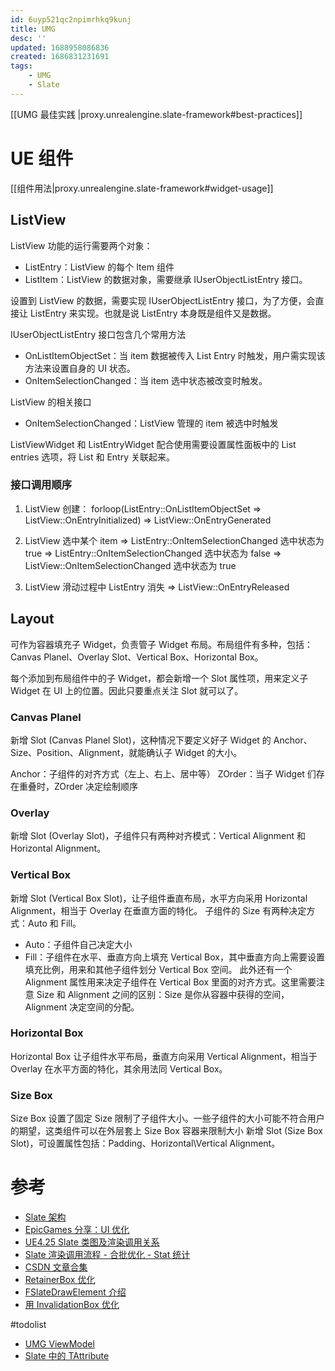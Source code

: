 ```yaml
---
id: 6uyp521qc2npimrhkq9kunj
title: UMG
desc: ''
updated: 1688958086836
created: 1686831231691
tags:
    - UMG
    - Slate
---
```


[[UMG 最佳实践 |proxy.unrealengine.slate-framework#best-practices]]

# UE 组件

[[组件用法|proxy.unrealengine.slate-framework#widget-usage]]

## ListView

ListView 功能的运行需要两个对象：
- ListEntry：ListView 的每个 Item 组件
- ListItem：ListView 的数据对象，需要继承 IUserObjectListEntry 接口。

设置到 ListView 的数据，需要实现 IUserObjectListEntry 接口，为了方便，会直接让 ListEntry 来实现。也就是说 ListEntry 本身既是组件又是数据。

 IUserObjectListEntry 接口包含几个常用方法 
- OnListItemObjectSet：当 item 数据被传入 List Entry 时触发，用户需实现该方法来设置自身的 UI 状态。
- OnItemSelectionChanged：当 item 选中状态被改变时触发。

ListView 的相关接口
- OnItemSelectionChanged：ListView 管理的 item 被选中时触发

ListViewWidget 和 ListEntryWidget 配合使用需要设置属性面板中的 List entries 选项，将 List 和 Entry 关联起来。

### 接口调用顺序
1. ListView 创建：
forloop(ListEntry::OnListItemObjectSet => ListView::OnEntryInitialized) 
=> ListView::OnEntryGenerated

2. ListView 选中某个 item
=> ListEntry::OnItemSelectionChanged 选中状态为 true
=> ListEntry::OnItemSelectionChanged 选中状态为 false
=> ListView::OnItemSelectionChanged 选中状态为 true

3. ListView 滑动过程中 ListEntry 消失
=> ListView::OnEntryReleased

## Layout
可作为容器填充子 Widget，负责管子 Widget 布局。布局组件有多种，包括：Canvas Planel、Overlay Slot、Vertical Box、Horizontal Box。

每个添加到布局组件中的子 Widget，都会新增一个 Slot 属性项，用来定义子 Widget 在 UI 上的位置。因此只要重点关注 Slot 就可以了。

### Canvas Planel
新增 Slot (Canvas Planel Slot)，这种情况下要定义好子 Widget 的 Anchor、Size、Position、Alignment，就能确认子 Widget 的大小。

Anchor：子组件的对齐方式（左上、右上、居中等）
ZOrder：当子 Widget 们存在重叠时，ZOrder 决定绘制顺序

### Overlay 
新增 Slot (Overlay Slot)，子组件只有两种对齐模式：Vertical Alignment 和 Horizontal Alignment。

### Vertical Box
新增 Slot (Vertical Box Slot)，让子组件垂直布局，水平方向采用 Horizontal Alignment，相当于 Overlay 在垂直方面的特化。
子组件的 Size 有两种决定方式：Auto 和 Fill。
- Auto：子组件自己决定大小
- Fill：子组件在水平、垂直方向上填充 Vertical Box，其中垂直方向上需要设置填充比例，用来和其他子组件划分 Vertical Box 空间。
此外还有一个 Alignment 属性用来决定子组件在 Vertical Box 里面的对齐方式。这里需要注意 Size 和 Alignment 之间的区别：Size 是你从容器中获得的空间，Alignment 决定空间的分配。

### Horizontal Box
Horizontal Box 让子组件水平布局，垂直方向采用 Vertical Alignment，相当于 Overlay 在水平方面的特化，其余用法同 Vertical Box。

### Size Box
Size Box 设置了固定 Size 限制了子组件大小。一些子组件的大小可能不符合用户的期望，这类组件可以在外层套上 Size Box 容器来限制大小
新增 Slot (Size Box Slot)，可设置属性包括：Padding、Horizontal\Vertical Alignment。

# 参考
- [Slate 架构](https://docs.unrealengine.com/5.0/en-US/understanding-the-slate-ui-architecture-in-unreal-engine/)
- [EpicGames 分享：UI 优化](https://www.sohu.com/a/137852384_204824)
- [UE4.25 Slate 类图及渲染调用关系](https://www.cnblogs.com/hggzhang/p/16480489.html)
- [Slate 渲染调用流程 - 合批优化 - Stat 统计](https://zhuanlan.zhihu.com/p/529040584)
- [CSDN 文章合集](https://blog.csdn.net/qq_21919621/article/details/108574372)
- [RetainerBox 优化](https://zhuanlan.zhihu.com/p/532401520)
- [FSlateDrawElement 介绍](https://arcecho.github.io/2017/09/18/Slate%E8%BF%9B%E9%98%B6%E5%BA%94%E7%94%A8%E4%B9%8BFSlateDrawElement/)
- [用 InvalidationBox 优化](https://blog.51cto.com/u_15075510/3795050)

#todolist
- [UMG ViewModel](https://docs.unrealengine.com/5.2/zh-CN/umg-viewmodel)
- [Slate 中的 TAttribute](https://zhuanlan.zhihu.com/p/465410846)